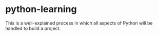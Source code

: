 # python-learning
This is a well-explained process in which all aspects of Python will be handled to build a project.
